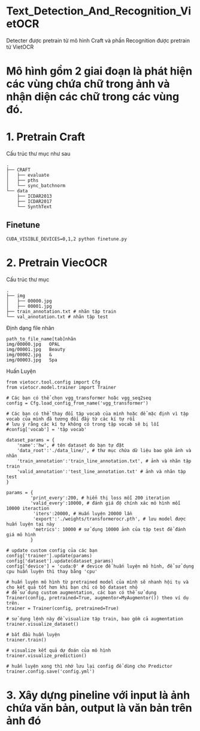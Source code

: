 # Text_Detection_And_Recognition_VietOCR
Detecter được pretrain từ mô hình Craft và phần Recognition được pretrain từ VietOCR
# Mô hình gồm 2 giai đoạn là phát hiện các vùng chứa chữ trong ảnh và nhận diện các chữ trong các vùng đó.
# 1. Pretrain Craft
Cấu trúc thư mục như sau
```
.
├── CRAFT
│   ├── evaluate
│   ├── pths
│   └── sync_batchnorm
└── data
    ├── ICDAR2013
    ├── ICDAR2017
    └── SynthText
```
## Finetune
```
CUDA_VISIBLE_DEVICES=0,1,2 python finetune.py
```

# 2. Pretrain ViecOCR
Cấu trúc thư mục
```
.
├── img
│   ├── 00000.jpg
│   ├── 00001.jpg
├── train_annotation.txt # nhãn tập train 
└── val_annotation.txt # nhãn tập test

```
Định dạng file nhãn

```
path_to_file_name[tab]nhãn
img/00000.jpg	OPAL
img/00001.jpg	Beauty
img/00002.jpg	&
img/00003.jpg	Spa
```

Huấn Luyện
```
from vietocr.tool.config import Cfg
from vietocr.model.trainer import Trainer

# Các bạn có thể chọn vgg_transformer hoặc vgg_seq2seq 
config = Cfg.load_config_from_name('vgg_transformer')

# Các bạn có thể thay đổi tập vocab của mình hoặc để mặc định vì tập vocab của mình đã tương đối đầy từ các kí tự rồi 
# lưu ý rằng các kí tự không có trong tập vocab sẽ bị lỗi
#config['vocab'] = 'tập vocab'

dataset_params = {
    'name':'hw', # tên dataset do bạn tự đặt
    'data_root':'./data_line/', # thư mục chứa dữ liệu bao gồm ảnh và nhãn
    'train_annotation':'train_line_annotation.txt', # ảnh và nhãn tập train
    'valid_annotation':'test_line_annotation.txt' # ảnh và nhãn tập test
}

params = {
         'print_every':200, # hiển thị loss mỗi 200 iteration 
         'valid_every':10000, # đánh giá độ chính xác mô hình mỗi 10000 iteraction
          'iters':20000, # Huấn luyện 20000 lần
          'export':'./weights/transformerocr.pth', # lưu model được huấn luyện tại này
          'metrics': 10000 # sử dụng 10000 ảnh của tập test để đánh giá mô hình
         }

# update custom config của các bạn
config['trainer'].update(params)
config['dataset'].update(dataset_params)
config['device'] = 'cuda:0' # device để huấn luyện mô hình, để sử dụng cpu huấn luyện thì thay bằng 'cpu'

# huấn luyện mô hình từ pretrained model của mình sẽ nhanh hội tụ và cho kết quả tốt hơn khi bạn chỉ có bộ dataset nhỏ
# để sử dụng custom augmentation, các bạn có thể sử dụng Trainer(config, pretrained=True, augmentor=MyAugmentor()) theo ví dụ trên.
trainer = Trainer(config, pretrained=True)

# sử dụng lệnh này để visualize tập train, bao gồm cả augmentation 
trainer.visualize_dataset()

# bắt đầu huấn luyện 
trainer.train()

# visualize kết quả dự đoán của mô hình
trainer.visualize_prediction()

# huấn luyện xong thì nhớ lưu lại config để dùng cho Predictor
trainer.config.save('config.yml')

```
# 3. Xây dựng pineline với input là ảnh chứa văn bản, output là văn bản trên ảnh đó
